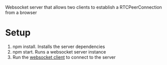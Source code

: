 Websocket server that allows two clients to establish a RTCPeerConnection from a browser

# Setup

1) npm install. Installs the server dependencies
2) npm start. Runs a websocket server instance
3) Run the [websocket client](https://github.com/L3bowski/videocall-client) to connect to the server
